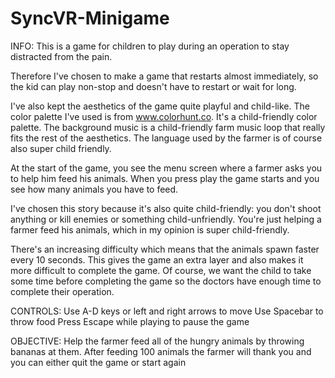 # SyncVR-Minigame
INFO:
This is a game for children to play during an operation to stay distracted from the pain.

Therefore I've chosen to make a game that restarts almost immediately, so the kid can play non-stop and doesn't have to restart or wait for long.

I've also kept the aesthetics of the game quite playful and child-like. The color palette I've used is from www.colorhunt.co. It's a child-friendly color palette. The background music is a child-friendly farm music loop that really fits the rest of the aesthetics. The language used by the farmer is of course also super child friendly.

At the start of the game, you see the menu screen where a farmer asks you to help him feed his animals. When you press play the game starts and you see how many animals you have to feed.

I've chosen this story because it's also quite child-friendly: you don't shoot anything or kill enemies or something child-unfriendly. You're just helping a farmer feed his animals, which in my opinion is super child-friendly.

There's an increasing difficulty which means that the animals spawn faster every 10 seconds. This gives the game an extra layer and also makes it more difficult to complete the game. Of course, we want the child to take some time before completing the game so the doctors have enough time to complete their operation.

CONTROLS:
Use A-D keys or left and right arrows to move
Use Spacebar to throw food
Press Escape while playing to pause the game

OBJECTIVE:
Help the farmer feed all of the hungry animals by throwing bananas at them. After feeding 100 animals the farmer will thank you and you can either quit the game or start again


